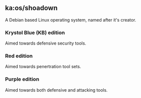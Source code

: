 ## ka:os/shoadown

A Debian based Linux operating system, named after it's creator.

### Krystol Blue (KB) edition

Aimed towards defensive security tools.

### Red edition

Aimed towards penertration tool sets.

### Purple edition

Aimed towards both defensive and attacking tools.
